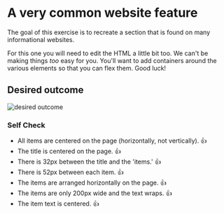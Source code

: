 # A very common website feature

The goal of this exercise is to recreate a section that is found on many informational websites.

For this one you will need to edit the HTML a little bit too. We can't be making things _too_ easy for you. You'll want to add containers around the various elements so that you can flex them. Good luck!

## Desired outcome

![desired outcome](./desired-outcome.png)

### Self Check

- All items are centered on the page (horizontally, not vertically). 👍
- The title is centered on the page. 👍
- There is 32px between the title and the 'items.' 👍
- There is 52px between each item. 👍
- The items are arranged horizontally on the page. 👍
- The items are only 200px wide and the text wraps. 👍
- The item text is centered. 👍
